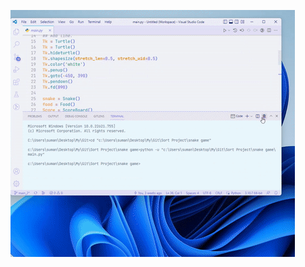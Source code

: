 <p><img align="centre" src = "https://github.com/Suman-Adhikary/Sort-Project/blob/main_1/snake%20game/Snake.gif" /></p>
